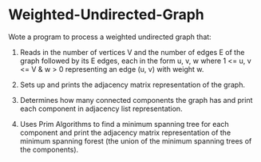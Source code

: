 # Weighted-Undirected-Graph

Wote a program to process a weighted undirected graph that:
1. Reads in the number of vertices V and the number of edges E of the graph followed by its
E edges, each in the form u, v, w where 1 <= u, v <= V & w > 0 representing an edge (u,
v) with weight w.

2. Sets up and prints the adjacency matrix representation of the graph.

3. Determines how many connected components the graph has and print each component in
adjacency list representation.

4. Uses Prim Algorithms to find a minimum spanning tree for each component and print
the adjacency matrix representation of the minimum spanning forest (the union of the
minimum spanning trees of the components). 
